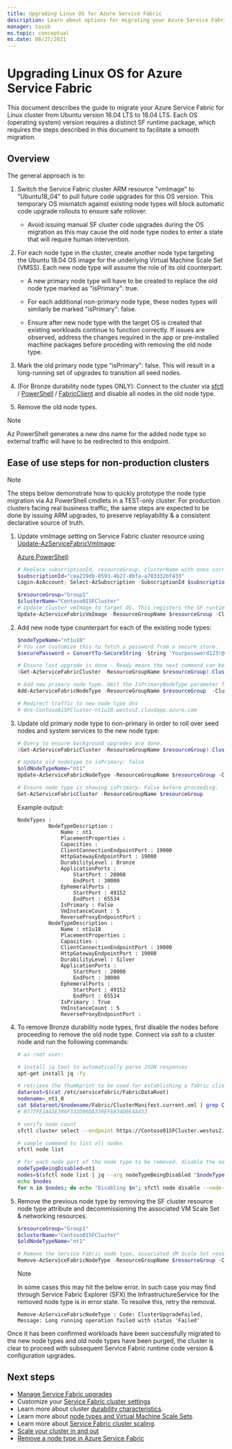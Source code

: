 ```yaml
---
title: Upgrading Linux OS for Azure Service Fabric
description: Learn about options for migrating your Azure Service Fabric cluster to another Linux OS
manager: tassb
ms.topic: conceptual
ms.date: 08/27/2021
---
```


# Upgrading Linux OS for Azure Service Fabric

This document describes the guide to migrate your Azure Service Fabric for Linux cluster from Ubuntu version 16.04 LTS to 18.04 LTS. Each OS (operating system) version requires a distinct SF runtime package, which requires the steps described in this document to facilitate a smooth migration.

## Overview

The general approach is to:

1. Switch the Service Fabric cluster ARM resource "vmImage" to "Ubuntu18_04" to pull future code upgrades for this OS version. This temporary OS mismatch against existing node types will block automatic code upgrade rollouts to ensure safe rollover.

    * Avoid issuing manual SF cluster code upgrades during the OS migration as this may cause the old node type nodes to enter a state that will require human intervention.

2. For each node type in the cluster, create another node type targeting the Ubuntu 18.04 OS image for the underlying Virtual Machine Scale Set (VMSS). Each new node type will assume the role of its old counterpart.

    * A new primary node type will have to be created to replace the old node type marked as "isPrimary": true.
    
    * For each additional non-primary node type, these nodes types will similarly be marked "isPrimary": false.

    * Ensure after new node type with the target OS is created that existing workloads continue to function correctly. If issues are observed, address the changes required in the app or pre-installed machine packages before proceding with removing the old node type.
3. Mark the old primary node type "isPrimary": false. This will result in a long-running set of upgrades to transition all seed nodes.
4. (For Bronze durability node types ONLY): Connect to the cluster via [sfctl](https://docs.microsoft.com/azure/service-fabric/service-fabric-sfctl) / [PowerShell](https://docs.microsoft.com/powershell/module/ServiceFabric/?view=azureservicefabricps) / [FabricClient](https://docs.microsoft.com/dotnet/api/system.fabric.fabricclient?view=azure-dotnet) and disable all nodes in the old node type.
5. Remove the old node types.

> [!NOTE]
> Az PowerShell generates a new dns name for the added node type so external traffic will have to be redirected to this endpoint.


## Ease of use steps for non-production clusters

> [!NOTE]
> The steps below demonstrate how to quickly prototype the node type migration via Az PowerShell cmdlets in a TEST-only cluster. For production clusters facing real business traffic, the same steps are expected to be done by issuing ARM upgrades, to preserve replayability & a consistent declarative source of truth.

1. Update vmImage setting on Service Fabric cluster resource using [Update-AzServiceFabricVmImage](https://docs.microsoft.com/powershell/module/az.servicefabric/update-azservicefabricvmimage):

    [Azure PowerShell](https://docs.microsoft.com/powershell/azure/install-az-ps):
    ```powershell
    # Replace subscriptionId, resourceGroup, clusterName with ones corresponding to your cluster.
    $subscriptionId="cea219db-0593-4b27-8bfa-a703332bf433"
    Login-AzAccount; Select-AzSubscription -SubscriptionId $subscriptionId

    $resourceGroup="Group1"
    $clusterName="Contoso01SFCluster"
    # Update cluster vmImage to target OS. This registers the SF runtime package type that is supplied for upgrades.
    Update-AzServiceFabricVmImage -ResourceGroupName $resourceGroup -ClusterName $clusterName -VmImage Ubuntu18_04
    ```

2. Add new node type counterpart for each of the existing node types:

    ```powershell
    $nodeTypeName="nt1u18"
    # You can customize this to fetch a password from a secure store.
    $securePassword = ConvertTo-SecureString -String 'Yourpassword123!@#' -AsPlainText -Force

    # Ensure last upgrade is done - Ready means the next command can be issued.
    (Get-AzServiceFabricCluster -ResourceGroupName $resourceGroup).ClusterState

    # Add new primary node type. Omit the IsPrimaryNodeType parameter for non-primary node types.
    Add-AzServiceFabricNodeType -ResourceGroupName $resourceGroup  -ClusterName $clusterName -NodeType $nodeTypeName -Capacity 5 -VmUserName testuser -VmPassword $securePassword -DurabilityLevel Silver -Verbose -VMImageSku 18.04-LTS -IsPrimaryNodeType $true

    # Redirect traffic to new node type dns
    # dns-Contoso01SFCluster-nt1u18.westus2.cloudapp.azure.com
    ```

3. Update old primary node type to non-primary in order to roll over seed nodes and system services to the new node type:

    ```powershell
    # Query to ensure background upgrades are done.
    (Get-AzServiceFabricCluster -ResourceGroupName $resourceGroup).ClusterState

    # Update old nodetype to isPrimary: false
    $oldNodeTypeName="nt1"
    Update-AzServiceFabricNodeType -ResourceGroupName $resourceGroup -ClusterName $clusterName -IsPrimaryNodeType $false -NodeType $oldNodeTypeName -Verbose

    # Ensure node type is showing isPrimary: False before proceeding.
    Get-AzServiceFabricCluster -ResourceGroupName $resourceGroup
    ```

    Example output:
    ```
    NodeTypes :
              NodeTypeDescription :
                  Name : nt1
                  PlacementProperties :
                  Capacities :
                  ClientConnectionEndpointPort : 19000
                  HttpGatewayEndpointPort : 19080
                  DurabilityLevel : Bronze
                  ApplicationPorts :
                      StartPort : 20000
                      EndPort : 30000
                  EphemeralPorts :
                      StartPort : 49152
                      EndPort : 65534
                  IsPrimary : False
                  VmInstanceCount : 5
                  ReverseProxyEndpointPort :
              NodeTypeDescription :
                  Name : nt1u18
                  PlacementProperties :
                  Capacities :
                  ClientConnectionEndpointPort : 19000
                  HttpGatewayEndpointPort : 19080
                  DurabilityLevel : Silver
                  ApplicationPorts :
                      StartPort : 20000
                      EndPort : 30000
                  EphemeralPorts :
                      StartPort : 49152
                      EndPort : 65534
                  IsPrimary : True
                  VmInstanceCount : 5
                  ReverseProxyEndpointPort :
    ```

4. To remove Bronze durability node types, first disable the nodes before proceeding to remove the old node type. Connect via *ssh* to a cluster node and run the following commands:

    ```bash
    # as root user:

    # install jq tool to automatically parse JSON responses
    apt-get install jq -fy

    # retrieve the thumbprint to be used for establishing a fabric client
    dataroot=$(cat /etc/servicefabric/FabricDataRoot)
    nodename=_nt1_0
    cat $dataroot/$nodename/Fabric/ClusterManifest.current.xml | grep ClientCertThumbprints
    # 0777FE1A43E306F332D96DA339EF6834D0E4A453

    # verify node count
    sfctl cluster select --endpoint https://Contoso01SFCluster.westus2.cloudapp.azure.com:19080 --pem /var/lib/waagent/0777FE1A43E306F332D96DA339EF6834D0E4A453.pem --no-verify

    # sample command to list all nodes
    sfctl node list

    # for each node part of the node type to be removed, disable the node:
    nodeTypeBeingDisabled=nt1
    nodes=$(sfctl node list | jq --arg nodeTypeBeingDisabled "$nodeTypeBeingDisabled" '.items[] | select(.type==$nodeTypeBeingDisabled) | .name' | sed s/\"//g)
    echo $nodes
    for n in $nodes; do echo "Disabling $n"; sfctl node disable --node-name $n --deactivation-intent RemoveNode --timeout 300; done
    ```

5. Remove the previous node type by removing the SF cluster resource node type attribute and decommissioning the associated VM Scale Set & networking resources.

    ```powershell
    $resourceGroup="Group1"
    $clusterName="Contoso01SFCluster"
    $oldNodeTypeName="nt1"

    # Remove the Service Fabric node type, associated VM Scale Set resource, and any trailing networking resources that are no longer used. 
    Remove-AzServiceFabricNodeType -ResourceGroupName $resourceGroup -ClusterName $clusterName -NodeType $oldNodeTypeName
    ```

    > [!NOTE]
    > In some cases this may hit the below error. In such case you may find through Service Fabric Explorer (SFX) the InfrastructureService for the removed node type is in error state. To resolve this, retry the removal.
    ```
    Remove-AzServiceFabricNodeType : Code: ClusterUpgradeFailed, Message: Long running operation failed with status 'Failed'
    ```

Once it has been confirmed workloads have been successfully migrated to the new node types and old node types have been purged, the cluster is clear to proceed with subsequent Service Fabric runtime code version & configuration upgrades.

## Next steps

* [Manage Service Fabric upgrades](service-fabric-cluster-upgrade-version-azure.md)
* Customize your [Service Fabric cluster settings](service-fabric-cluster-fabric-settings.md)
* Learn more about cluster [durability characteristics](./service-fabric-cluster-capacity.md#durability-characteristics-of-the-cluster).
* Learn more about [node types and Virtual Machine Scale Sets](service-fabric-cluster-nodetypes.md).
* Learn more about [Service Fabric cluster scaling](service-fabric-cluster-scaling.md).
* [Scale your cluster in and out](service-fabric-cluster-scale-in-out.md)
* [Remove a node type in Azure Service Fabric](service-fabric-how-to-remove-node-type.md)

